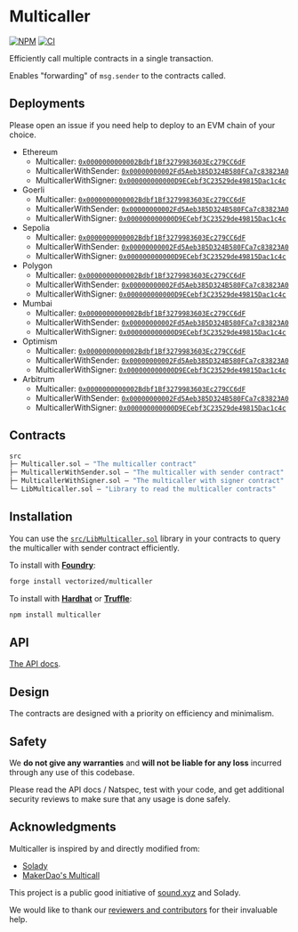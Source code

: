 # Multicaller

[![NPM][npm-shield]][npm-url]
[![CI][ci-shield]][ci-url]

Efficiently call multiple contracts in a single transaction.

Enables "forwarding" of `msg.sender` to the contracts called.

## Deployments

Please open an issue if you need help to deploy to an EVM chain of your choice.

- Ethereum 
  - Multicaller: [`0x0000000000002Bdbf1Bf3279983603Ec279CC6dF`](https://etherscan.io/address/0x0000000000002Bdbf1Bf3279983603Ec279CC6dF)
  - MulticallerWithSender: [`0x00000000002Fd5Aeb385D324B580FCa7c83823A0`](https://etherscan.io/address/0x00000000002Fd5Aeb385D324B580FCa7c83823A0)
  - MulticallerWithSigner: [`0x000000000000D9ECebf3C23529de49815Dac1c4c`](https://etherscan.io/address/0x000000000000D9ECebf3C23529de49815Dac1c4c)
- Goerli 
  - Multicaller: [`0x0000000000002Bdbf1Bf3279983603Ec279CC6dF`](https://goerli.etherscan.io/address/0x0000000000002Bdbf1Bf3279983603Ec279CC6dF)
  - MulticallerWithSender: [`0x00000000002Fd5Aeb385D324B580FCa7c83823A0`](https://goerli.etherscan.io/address/0x00000000002Fd5Aeb385D324B580FCa7c83823A0)
  - MulticallerWithSigner: [`0x000000000000D9ECebf3C23529de49815Dac1c4c`](https://goerli.etherscan.io/address/0x000000000000D9ECebf3C23529de49815Dac1c4c)
- Sepolia 
  - Multicaller: [`0x0000000000002Bdbf1Bf3279983603Ec279CC6dF`](https://sepolia.etherscan.io/address/0x0000000000002Bdbf1Bf3279983603Ec279CC6dF)
  - MulticallerWithSender: [`0x00000000002Fd5Aeb385D324B580FCa7c83823A0`](https://sepolia.etherscan.io/address/0x00000000002Fd5Aeb385D324B580FCa7c83823A0)
  - MulticallerWithSigner: [`0x000000000000D9ECebf3C23529de49815Dac1c4c`](https://sepolia.etherscan.io/address/0x000000000000D9ECebf3C23529de49815Dac1c4c)
- Polygon 
  - Multicaller: [`0x0000000000002Bdbf1Bf3279983603Ec279CC6dF`](https://polygonscan.com/address/0x0000000000002Bdbf1Bf3279983603Ec279CC6dF)
  - MulticallerWithSender: [`0x00000000002Fd5Aeb385D324B580FCa7c83823A0`](https://polygonscan.com/address/0x00000000002Fd5Aeb385D324B580FCa7c83823A0)
  - MulticallerWithSigner: [`0x000000000000D9ECebf3C23529de49815Dac1c4c`](https://polygonscan.com/address/0x000000000000D9ECebf3C23529de49815Dac1c4c)
- Mumbai 
  - Multicaller: [`0x0000000000002Bdbf1Bf3279983603Ec279CC6dF`](https://mumbai.polygonscan.com/address/0x0000000000002Bdbf1Bf3279983603Ec279CC6dF)
  - MulticallerWithSender: [`0x00000000002Fd5Aeb385D324B580FCa7c83823A0`](https://mumbai.polygonscan.com/address/0x00000000002Fd5Aeb385D324B580FCa7c83823A0)
  - MulticallerWithSigner: [`0x000000000000D9ECebf3C23529de49815Dac1c4c`](https://mumbai.polygonscan.com/address/0x000000000000D9ECebf3C23529de49815Dac1c4c)
- Optimism 
  - Multicaller: [`0x0000000000002Bdbf1Bf3279983603Ec279CC6dF`](https://optimistic.etherscan.io/address/0x0000000000002Bdbf1Bf3279983603Ec279CC6dF)
  - MulticallerWithSender: [`0x00000000002Fd5Aeb385D324B580FCa7c83823A0`](https://optimistic.etherscan.io/address/0x00000000002Fd5Aeb385D324B580FCa7c83823A0)
  - MulticallerWithSigner: [`0x000000000000D9ECebf3C23529de49815Dac1c4c`](https://optimistic.etherscan.io/address/0x000000000000D9ECebf3C23529de49815Dac1c4c)
- Arbitrum 
  - Multicaller: [`0x0000000000002Bdbf1Bf3279983603Ec279CC6dF`](https://arbiscan.io/address/0x0000000000002Bdbf1Bf3279983603Ec279CC6dF)
  - MulticallerWithSender: [`0x00000000002Fd5Aeb385D324B580FCa7c83823A0`](https://arbiscan.io/address/0x00000000002Fd5Aeb385D324B580FCa7c83823A0)
  - MulticallerWithSigner: [`0x000000000000D9ECebf3C23529de49815Dac1c4c`](https://arbiscan.io/address/0x000000000000D9ECebf3C23529de49815Dac1c4c)

## Contracts

```ml
src
├─ Multicaller.sol — "The multicaller contract"
├─ MulticallerWithSender.sol — "The multicaller with sender contract"
├─ MulticallerWithSigner.sol — "The multicaller with signer contract"
└─ LibMulticaller.sol — "Library to read the multicaller contracts"
``` 

## Installation

You can use the [`src/LibMulticaller.sol`](./src/LibMulticaller.sol) library in your contracts to query the multicaller with sender contract efficiently.

To install with [**Foundry**](https://github.com/gakonst/foundry):

```sh
forge install vectorized/multicaller
```

To install with [**Hardhat**](https://github.com/nomiclabs/hardhat) or [**Truffle**](https://github.com/trufflesuite/truffle):

```sh
npm install multicaller
```

## API

[The API docs](API.md).

## Design

The contracts are designed with a priority on efficiency and minimalism. 

## Safety

We **do not give any warranties** and **will not be liable for any loss** incurred through any use of this codebase.

Please read the API docs / Natspec, test with your code, and get additional security reviews to make sure that any usage is done safely.

## Acknowledgments

Multicaller is inspired by and directly modified from:

- [Solady](https://github.com/vectorized/solady)
- [MakerDao's Multicall](https://github.com/makerdao/multicall)

This project is a public good initiative of [sound.xyz](https://sound.xyz) and Solady.

We would like to thank our [reviewers and contributors](credits.txt) for their invaluable help.

[npm-shield]: https://img.shields.io/npm/v/multicaller.svg
[npm-url]: https://www.npmjs.com/package/multicaller

[ci-shield]: https://img.shields.io/github/actions/workflow/status/vectorized/multicaller/ci.yml?label=build&branch=main
[ci-url]: https://github.com/vectorized/multicaller/actions/workflows/ci.yml
